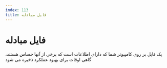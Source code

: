 ```yaml
---
index: 113
title: فایل مبادله
---
```

# فایل مبادله

یک فایل بر روی کامپیوتر شما که دارای اطلاعات است که برخی از آنها حساس هستند، گاهی اوقات برای بهبود عملکرد ذخیره می شود